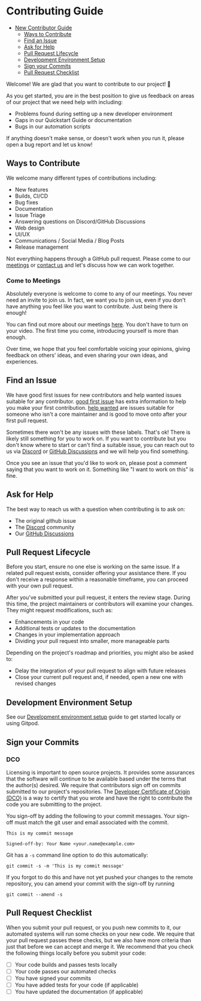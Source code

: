 # Contributing Guide

* [New Contributor Guide](#contributing-guide)
  * [Ways to Contribute](#ways-to-contribute)
  * [Find an Issue](#find-an-issue)
  * [Ask for Help](#ask-for-help)
  * [Pull Request Lifecycle](#pull-request-lifecycle)
  * [Development Environment Setup](#development-environment-setup)
  * [Sign your Commits](#sign-your-commits)
  * [Pull Request Checklist](#pull-request-checklist)

Welcome! We are glad that you want to contribute to our project! 💖

As you get started, you are in the best position to give us feedback on areas of our project that we need help with including:

* Problems found during setting up a new developer environment
* Gaps in our Quickstart Guide or documentation
* Bugs in our automation scripts

If anything doesn't make sense, or doesn't work when you run it, please open a bug report and let us know!

## Ways to Contribute

We welcome many different types of contributions including:

* New features
* Builds, CI/CD
* Bug fixes
* Documentation
* Issue Triage
* Answering questions on Discord/GitHub Discussions
* Web design
* UI/UX
* Communications / Social Media / Blog Posts
* Release management

Not everything happens through a GitHub pull request. Please come to our [meetings](https://discord.gg/4QWgSz4hTC) or [contact us](https://discord.gg/4QWgSz4hTC) and let's discuss how we can work
together. 

### Come to Meetings

Absolutely everyone is welcome to come to any of our meetings. You never need an invite to join us. In fact, we want you to join us, even if you don't have anything you feel like you want to contribute. Just being there is enough!

You can find out more about our meetings [here](https://discord.gg/4QWgSz4hTC). You don't have to turn on your video. The first time you come, introducing yourself is more than enough.

Over time, we hope that you feel comfortable voicing your opinions, giving feedback on others' ideas, and even sharing your own ideas, and experiences.

## Find an Issue

We have good first issues for new contributors and help wanted issues suitable for any contributor. [good first issue](https://github.com/fonoster/routr/issues?q=is%3Aopen+is%3Aissue+label%3A%22good+first+issue%22) has extra information to help you make your first contribution. [help wanted](https://github.com/fonoster/routr/issues?q=is%3Aopen+is%3Aissue+label%3A%22help+wanted%22) are issues suitable for someone who isn't a core maintainer and is good to move onto after your first pull request.

Sometimes there won't be any issues with these labels. That's ok! There is likely still something for you to work on. If you want to contribute but you don't know where to start or can't find a suitable issue, you can reach out to us via  [Discord](https://discord.gg/4QWgSz4hTC) or [GitHub Discussions](https://github.com/fonoster/routr/discussions) and we will help you find something.

Once you see an issue that you'd like to work on, please post a comment saying that you want to work on it. Something like "I want to work on this" is fine.

## Ask for Help

The best way to reach us with a question when contributing is to ask on:

* The original github issue
* The [Discord](https://discord.gg/4QWgSz4hTC) community
* Our [GitHub Discussions](https://github.com/fonoster/routr/discussions)

## Pull Request Lifecycle

Before you start, ensure no one else is working on the same issue. If a related pull request exists, consider offering your assistance there. If you don't receive a response within a reasonable timeframe, you can proceed with your own pull request.

After you've submitted your pull request, it enters the review stage. During this time, the project maintainers or contributors will examine your changes. They might request modifications, such as:

- Enhancements in your code
- Additional tests or updates to the documentation
- Changes in your implementation approach
- Dividing your pull request into smaller, more manageable parts

Depending on the project's roadmap and priorities, you might also be asked to:

- Delay the integration of your pull request to align with future releases
- Close your current pull request and, if needed, open a new one with revised changes

## Development Environment Setup

See our [Development environment setup](https://routr.io/docs/development/introduction) guide to get started locally or using Gitpod.

## Sign your Commits

### DCO

Licensing is important to open source projects. It provides some assurances that the software will continue to be available based under the terms that the author(s) desired. We require that contributors sign off on commits submitted to our project's repositories. The [Developer Certificate of Origin (DCO)](https://probot.github.io/apps/dco/) is a way to certify that you wrote and have the right to contribute the code you are submitting to the project.

You sign-off by adding the following to your commit messages. Your sign-off must match the git user and email associated with the commit.

```text
This is my commit message

Signed-off-by: Your Name <your.name@example.com>
```

Git has a `-s` command line option to do this automatically:

```text
git commit -s -m 'This is my commit message'
```

If you forgot to do this and have not yet pushed your changes to the remote repository, you can amend your commit with the sign-off by running 

```text
git commit --amend -s
``` 

## Pull Request Checklist

When you submit your pull request, or you push new commits to it, our automated systems will run some checks on your new code. We require that your pull request passes these checks, but we also have more criteria than just that before we can accept and merge it. We recommend that you check the following things locally before you submit your code:

- [ ] Your code builds and passes tests locally
- [ ] Your code passes our automated checks
- [ ] You have signed your commits
- [ ] You have added tests for your code (if applicable)
- [ ] You have updated the documentation (if applicable)